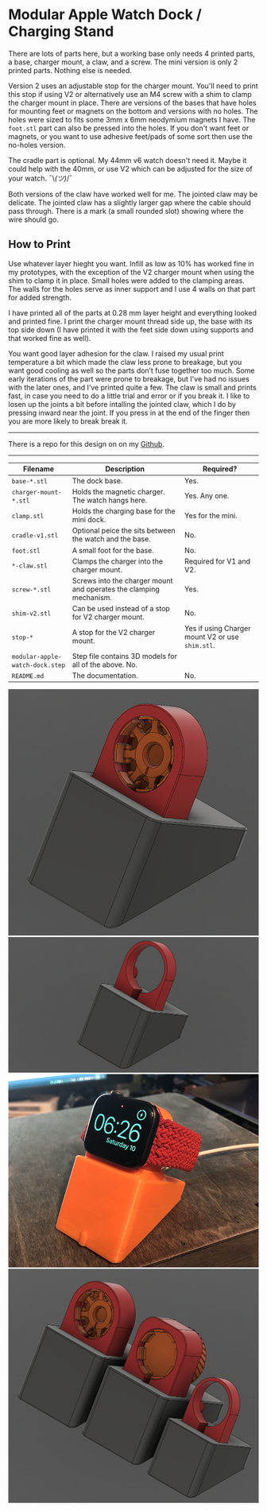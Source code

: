 # Modular Apple Watch Dock / Charging Stand

There are lots of parts here, but a working base only needs 4 printed parts, a base, charger mount, a claw, and a screw. The mini version is only 2 printed parts. Nothing else is needed.

Version 2 uses an adjustable stop for the charger mount. You'll need to print this stop if using V2 or alternatively use an M4 screw with a shim to clamp the charger mount in place. There are versions of the bases that have holes for mounting feet or magnets on the bottom and versions with no holes. The holes were sized to fits some 3mm x 6mm neodymium magnets I have. The `foot.stl` part can also be pressed into the holes. If you don't want feet or magnets, or you want to use adhesive feet/pads of some sort then use the no-holes version.

The cradle part is optional. My 44mm v6 watch doesn't need it. Maybe it could help with the 40mm, or use V2 which can be adjusted for the size of your watch. ¯\\_(ツ)_/¯

Both versions of the claw have worked well for me. The jointed claw may be delicate. The jointed claw has a slightly larger gap where the cable should pass through. There is a mark (a small rounded slot) showing where the wire should go.

How to Print
---
Use whatever layer hieght you want. Infill as low as 10% has worked fine in my prototypes, with the exception of the V2 charger mount when using the shim to clamp it in place. Small holes were added to the clamping areas. The walls for the holes serve as inner support and I use 4 walls on that part for added strength.

I have printed all of the parts at 0.28 mm layer height and everything looked and printed fine. I print the charger mount thread side up, the base with its top side down (I have printed it with the feet side down using supports and that worked fine as well).

You want good layer adhesion for the claw. I raised my usual print temperature a bit which made the claw less prone to breakage, but you want good cooling as well so the parts don’t fuse together too much. Some early iterations of the part were prone to breakage, but I've had no issues with the later ones, and I’ve printed quite a few. The claw is small and prints fast, in case you need to do a little trial and error or if you break it. I like to losen up the joints a bit before intalling the jointed claw, which I do by pressing inward near the joint. If you press in at the end of the finger then you are more likely to break break it.

---

There is a repo for this design on on my [Github](https://github.com/opcow?tab=repositories).

---
|Filename   |Description   | Required?  |
|---|---|---|
|`base-*.stl`|The dock base.|Yes.|
|`charger-mount-*.stl`|Holds the magnetic charger. The watch hangs here. |Yes. Any one.|
|`clamp.stl`|Holds the charging base for the mini dock.|Yes for the mini.|
|`cradle-v1.stl`|Optional peice the sits between the watch and the base.|No.|
|`foot.stl`|A small foot for the base.|No.|
|`*-claw.stl`|Clamps the charger into the charger mount.|Required for V1 and V2.|
|`screw-*.stl`|Screws into the charger mount and operates the clamping mechanism.|Yes.|
|`shim-v2.stl`|Can be used instead of a stop for V2 charger mount.|No.|
|`stop-*`|A stop for the V2 charger mount.|Yes if using Charger mount V2 or use `shim.stl`.|
|`modular-apple-watch-dock.step`|Step file contains 3D models for all of the above. No.|
|`README.md`|The documentation. |No.|

![image3](https://raw.githubusercontent.com/opcow/modular-apple-watch-dock/main/Images/image3.png)
![image4](https://raw.githubusercontent.com/opcow/modular-apple-watch-dock/main/Images/image4.png)
![image2](https://raw.githubusercontent.com/opcow/modular-apple-watch-dock/main/Images/image2.png)
![image1](https://raw.githubusercontent.com/opcow/modular-apple-watch-dock/main/Images/image1.png)
